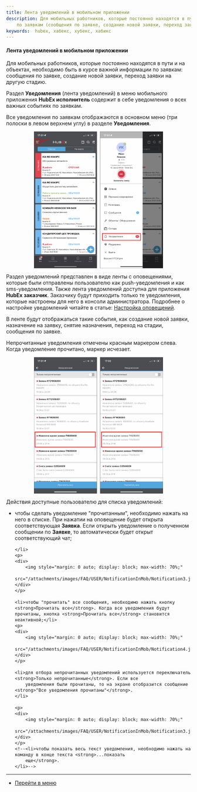 ```yaml
---
title: Лента уведомлений в мобильном приложении
description: Для мобильных работников, которые постоянно находятся в пути и на объектах, необходимо быть в курсе важной информации
    по заявкам (сообщения по заявке, создание новой заявки, переход заявки на другую стадию).
keywords:  hubex, хабекс, хубекс, хабикс
---
```


#### Лента уведомлений в мобильном приложении

<html>
<meta charset="utf-8">

</html>
<p>Для мобильных работников, которые постоянно находятся в пути и на объектах, необходимо быть в курсе важной информации
    по заявкам: сообщения по заявке, создание новой заявки, переход заявки на другую стадию.</p>
<p>Раздел <strong>Уведомления</strong> (лента уведомлений) в меню мобильного приложения <strong>HubEx
    исполнитель</strong> содержит в
    себе уведомления о всех важных событиях по заявкам.</p>



<p>Все уведомления по заявкам отображаются в основном меню (три полоски в левом верхнем углу) в разделе <strong>Уведомления</strong>.
</p>
<div>
    <img style="margin: 0 auto; display: block; max-width: 70%;"
         src="/attachments/images/FAQ/USER/NotificationInMob/Notification.jpg"/>
</div>

<p>Раздел уведомлений представлен в виде ленты с оповещениями, которые были
    отправлены пользователю как push-уведомления и как sms-уведомления. Также лента уведомлений доступна для приложения <strong>HubEx заказчик</strong>. Заказчику будут приходить только те уведомления, которые настроены для него в консоли администратора. Подробнее о настройке уведомлений читайте в
    статье: <a href="https://wiki.hubex.ru/docs/FAQ/RU/admin/Notifications.html">Настройка оповещений</a>.</p>

<p>В ленте будут отображаться такие события, как
    создание новой заявки, назначение на заявку, снятие назначения, переход на стадии, сообщения по заявке.</p>
<p>Непрочитанные уведомления отмечены красным маркером слева. Когда уведомление прочитано, маркер исчезает.</p>
<div>
    <img style="margin: 0 auto; display: block; max-width: 70%;"
         src="/attachments/images/FAQ/USER/NotificationInMob/Notification2.jpg"/>
</div>

<p>Действия доступные пользователю для списка уведомлений:</p>
<ul>
    <li>чтобы сделать уведомление "прочитанным", необходимо нажать на него в списке. При нажатии на оповещение будет
        открыта соответствующая <strong>Заявка</strong>. Если открыть уведомление о полученном сообщении по <strong>Заявке</strong>, то автоматически будет открыт соответствующий чат;

    </li>
    <p>
    <div>
        <img style="margin: 0 auto; display: block; max-width: 70%;"
             src="/attachments/images/FAQ/USER/NotificationInMob/Notification3.jpg"/>
    </div>
    </p>

    <li>чтобы "прочитать" все сообщения, необходимо нажать кнопку <strong>Прочитать все</strong>. Когда все уведомления будут прочитаны, кнопка <strong>Прочитать все</strong> становится неактивной;</li>
    <p>
    <div>
        <img style="margin: 0 auto; display: block; max-width: 70%;"
             src="/attachments/images/FAQ/USER/NotificationInMob/Notification4.jpg"/>
    </div>
    </p>

    <li>для отбора непрочитанных уведомлений используется переключатель <strong>Только непрочитанные</strong>. Если все
        уведомления были прочитаны, то на экране отобразится сообщение <strong>"Все уведомления прочитаны"</strong>.
    </li>

    <p>
    <div>
        <img style="margin: 0 auto; display: block; max-width: 70%;"
             src="/attachments/images/FAQ/USER/NotificationInMob/Notification3.jpg"/>
    </div>
    </p>
    <!--<li>чтобы показать весь текст уведомления, необходимо нажать на команду в конце текста <strong>...показать
        еще</strong>.
    </li>-->
</ul>

<body>

</body>




____
- [Перейти в меню](http://wiki.hubex.ru)

